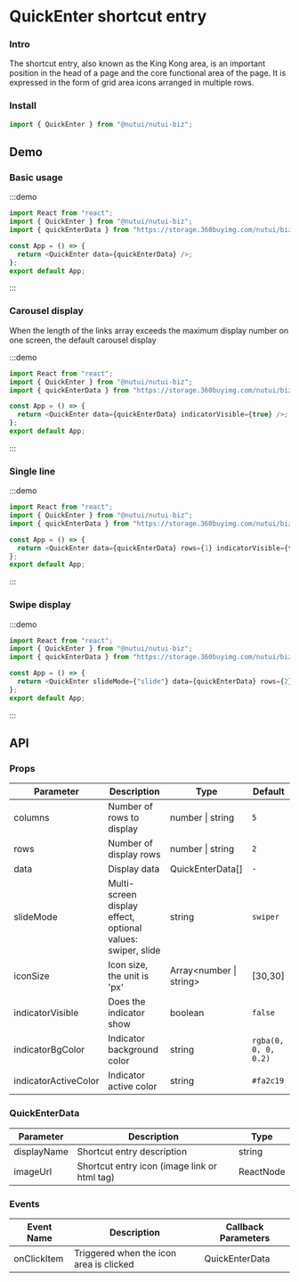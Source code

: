 # QuickEnter shortcut entry

### Intro

The shortcut entry, also known as the King Kong area, is an important position in the head of a page and the core functional area of the page. It is expressed in the form of grid area icons arranged in multiple rows.

### Install

```javascript
import { QuickEnter } from "@nutui/nutui-biz";
```

## Demo

### Basic usage

:::demo

```ts
import React from "react";
import { QuickEnter } from "@nutui/nutui-biz";
import { quickEnterData } from "https://storage.360buyimg.com/nutui/biz/static/quick-enter-data.js";

const App = () => {
  return <QuickEnter data={quickEnterData} />;
};
export default App;
```

:::

### Carousel display

When the length of the links array exceeds the maximum display number on one screen, the default carousel display

:::demo

```ts
import React from "react";
import { QuickEnter } from "@nutui/nutui-biz";
import { quickEnterData } from "https://storage.360buyimg.com/nutui/biz/static/quick-enter-data.js";

const App = () => {
  return <QuickEnter data={quickEnterData} indicatorVisible={true} />;
};
export default App;
```

:::

### Single line

:::demo

```ts
import React from "react";
import { QuickEnter } from "@nutui/nutui-biz";
import { quickEnterData } from "https://storage.360buyimg.com/nutui/biz/static/quick-enter-data.js";

const App = () => {
  return <QuickEnter data={quickEnterData} rows={1} indicatorVisible={true} />;
};
export default App;
```

:::

### Swipe display

:::demo

```ts
import React from "react";
import { QuickEnter } from "@nutui/nutui-biz";
import { quickEnterData } from "https://storage.360buyimg.com/nutui/biz/static/quick-enter-data.js";

const App = () => {
  return <QuickEnter slideMode={"slide"} data={quickEnterData} rows={2} />;
};
export default App;
```

:::

## API

### Props

| Parameter            | Description                                                 | Type                    | Default              |
| -------------------- | ----------------------------------------------------------- | ----------------------- | -------------------- |
| columns              | Number of rows to display                                   | number \| string        | `5`                  |
| rows                 | Number of display rows                                      | number \| string        | `2`                  |
| data                 | Display data                                                | QuickEnterData[]        | `-`                  |
| slideMode            | Multi-screen display effect, optional values: swiper, slide | string                  | `swiper`             |
| iconSize             | Icon size, the unit is 'px'                                 | Array<number \| string> | [30,30]              |
| indicatorVisible     | Does the indicator show                                     | boolean                 | `false`              |
| indicatorBgColor     | Indicator background color                                  | string                  | `rgba(0, 0, 0, 0.2)` |
| indicatorActiveColor | Indicator active color                                      | string                  | `#fa2c19`            |

### QuickEnterData

| Parameter   | Description                                  | Type      |
| ----------- | -------------------------------------------- | --------- |
| displayName | Shortcut entry description                   | string    |
| imageUrl    | Shortcut entry icon (image link or html tag) | ReactNode |

### Events

| Event Name  | Description                             | Callback Parameters |
| ----------- | --------------------------------------- | ------------------- |
| onClickItem | Triggered when the icon area is clicked | QuickEnterData      |
